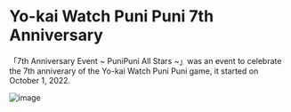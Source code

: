 # Yo-kai Watch Puni Puni 7th Anniversary
「7th Anniversary Event ~ PuniPuni All Stars ~」was an event to celebrate the 7th anniverary of the Yo-kai Watch Puni Puni game, it started on October 1, 2022.

![image](https://github.com/user-attachments/assets/04ed66aa-5dab-4f6d-adf1-c6fe1d7d545e)
